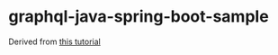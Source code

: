 # graphql-java-spring-boot-sample
Derived from [this tutorial](https://www.codenotfound.com/graphql-java-spring-boot-example.html)
